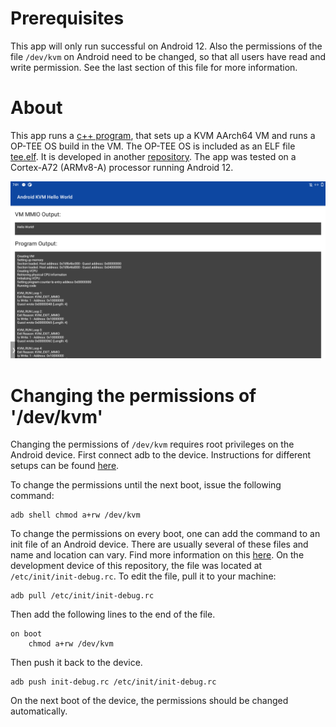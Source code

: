 # Prerequisites

This app will only run successful on Android 12.
Also the permissions of the file `/dev/kvm` on Android need to be changed,
so that all users have read and write permission.
See the last section of this file for more information.

# About

This app runs a [c++ program](https://github.com/Lenz-K/android-kvm-hello-world/blob/main/app/src/main/cpp/kvm_test.cpp), 
that sets up a KVM AArch64 VM and runs a OP-TEE OS build in the VM.
The OP-TEE OS is included as an ELF file [tee.elf](https://github.com/Lenz-K/android-kvm-hello-world/tree/main/app/src/main/assets/bin).
It is developed in another [repository](https://github.com/Lenz-K/optee_os_kvm/tree/plat-kvm).
The app was tested on a Cortex-A72 (ARMv8-A) processor running Android 12.

![Screenshot](Screenshot.png)

# Changing the permissions of '/dev/kvm'

Changing the permissions of `/dev/kvm` requires root privileges on the Android device.
First connect adb to the device.
Instructions for different setups can be found [here](https://developer.android.com/studio/command-line/adb).

To change the permissions until the next boot, issue the following command:
```
adb shell chmod a+rw /dev/kvm
```

To change the permissions on every boot, one can add the command to an init file of an Android device.
There are usually several of these files and name and location can vary.
Find more information on this [here](https://android.googlesource.com/platform/system/core/+/master/init/README.md).
On the development device of this repository, the file was located at `/etc/init/init-debug.rc`.
To edit the file, pull it to your machine:
```
adb pull /etc/init/init-debug.rc
```

Then add the following lines to the end of the file.
```
on boot
    chmod a+rw /dev/kvm
```

Then push it back to the device.
```
adb push init-debug.rc /etc/init/init-debug.rc
```
On the next boot of the device, the permissions should be changed automatically.

